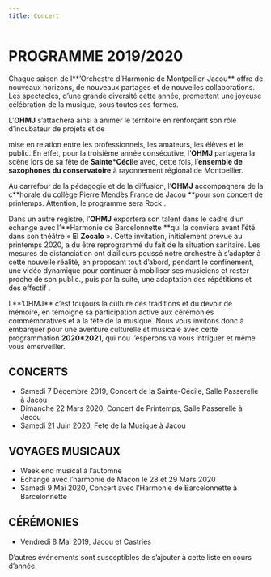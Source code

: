 ```yaml
---
title: Concert
---
```

# PROGRAMME 2019/2020

Chaque  saison  de  l**’Orchestre  d’Harmonie  de  Montpellier-Jacou**  offre  de  nouveaux  horizons,  de nouveaux partages et de nouvelles collaborations. Les spectacles, d’une grande diversité cette année, promettent une joyeuse célébration de la musique, sous toutes ses formes.

L’**OHMJ** s’attachera ainsi à animer le territoire en renforçant son rôle d’incubateur de projets et de 

mise  en  relation  entre  les  professionnels,  les  amateurs,  les  élèves  et  le  public.  En  effet,  pour  la troisième année consécutive, l’**OHMJ** partagera la scène lors de sa fête de **Sainte*Cécil**e avec, cette fois, l’**ensemble de saxophones du conservatoire** à rayonnement régional de Montpellier.

Au carrefour de la pédagogie et de la diffusion, l’**OHMJ** accompagnera de la c**horale du collège Pierre Mendès France de Jacou **pour son concert de printemps. Attention, le programme sera Rock .

Dans un autre  registre, l’**OHMJ**  exportera son talent dans le cadre d’un échange avec l’**Harmonie  de Barcelonnette **qui la conviera avant l’été dans son  théâtre « **El Zocalo** ». Cette invitation, initialement prévue au  printemps  2020, a  du être  reprogrammé  du  fait  de la  situation  sanitaire.  Les mesures  de distanciation ont d’ailleurs poussé notre orchestre à s’adapter à cette nouvelle  réalité, en proposant tout d’abord, pendant le confinement, une vidéo dynamique pour continuer à mobiliser ses musiciens et rester proche de son public., puis par la suite, une adaptation des répétitions et des effectif . 

L**’OHMJ** c’est toujours la culture des traditions et du devoir de mémoire, en témoigne sa  participation active aux cérémonies commémoratives et à la fête de la musique. Nous vous invitons donc à embarquer pour une aventure culturelle et musicale  avec  cette programmation  **2020*2021**, qui nou l’espérons va vous intriguer et même vous émerveiller.



## CONCERTS

* Samedi 7 Décembre 2019, Concert de la Sainte-Cécile, Salle Passerelle à Jacou
* Dimanche 22 Mars 2020, Concert de Printemps, Salle Passerelle à Jacou
* Samedi 21 Juin 2020, Fete de la Musique à Jacou

## VOYAGES MUSICAUX

* Week end musical à l’automne
* Echange avec l’harmonie de Macon le 28 et 29 Mars 2020
* Samedi 9 Mai 2020, Concert avec l’Harmonie de Barcelonnette à Barcelonnette

## CÉRÉMONIES

* Vendredi 8 Mai 2019, Jacou et Castries

D’autres événements sont susceptibles de  s’ajouter à cette liste en cours d’année.
